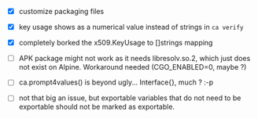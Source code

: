 - [x] customize packaging files
- [x] key usage shows as a numerical value instead of strings in `ca verify`
- [x] completely borked the x509.KeyUsage to []strings mapping
- [ ] APK package might not work as it needs libresolv.so.2, which just does not exist on Alpine. Workaround needed (CGO_ENABLED=0, maybe ?)
- [ ] ca.prompt4values() is beyond ugly... Interface{}, much ? :-p
- [ ] not that big an issue, but exportable variables that do not need to be exportable should not be marked as exportable.


<br><br><br>